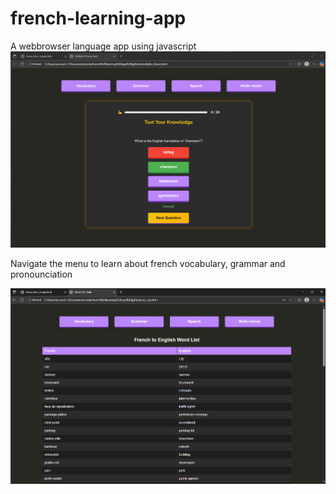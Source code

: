 # french-learning-app
A webbrowser language app using javascript
![App Screenshot failed to load](https://github.com/rutgervanweehaeghe/french-learning-app/blob/main/frenchapp_multichoice.png)

Navigate the menu to learn about french vocabulary, grammar and pronounciation

![App Screenshot failed to load](https://github.com/rutgervanweehaeghe/french-learning-app/blob/main/frenchapp_voc.png)
